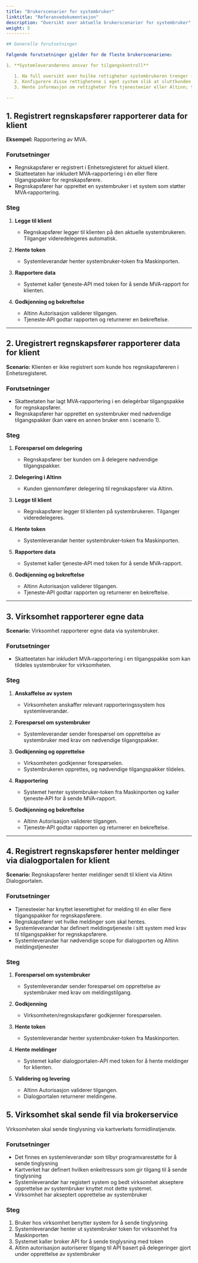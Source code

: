 ```yaml
---
title: "Brukerscenarier for systembruker"
linktitle: "Referansedokumentasjon"
description: "Oversikt over aktuelle brukerscenarier for systembruker"
weight: 5
---------

## Generelle forutsetninger

Følgende forutsetninger gjelder for de fleste brukerscenariene:

1. **Systemleverandørens ansvar for tilgangskontroll**

   1. Ha full oversikt over hvilke rettigheter systembrukeren trenger (f.eks. tilgangspakker eller enkeltrettigheter for MVA‑rapportering).
   2. Konfigurere disse rettighetene i eget system slik at sluttkunden kan tildeles nødvendige rettigheter.
   3. Hente informasjon om rettigheter fra tjenesteeier eller Altinn; tjenesteeiere må tydelig kommunisere krav til rettigheter.

---
```


## 1. Registrert regnskapsfører rapporterer data for klient

**Eksempel:** Rapportering av MVA.

### Forutsetninger

* Regnskapsfører er registrert i Enhetsregisteret for aktuell klient.
* Skatteetaten har inkludert MVA‑rapportering i én eller flere tilgangspakker for regnskapsførere.
* Regnskapsfører har opprettet en systembruker i et system som støtter MVA‑rapportering.

### Steg

1. **Legge til klient**

   * Regnskapsfører legger til klienten på den aktuelle systembrukeren. Tilganger videredelegeres automatisk.
2. **Hente token**

   * Systemleverandør henter systembruker‑token fra Maskinporten.
3. **Rapportere data**

   * Systemet kaller tjeneste‑API med token for å sende MVA‑rapport for klienten.
4. **Godkjenning og bekreftelse**

   * Altinn Autorisasjon validerer tilgangen.
   * Tjeneste‑API godtar rapporten og returnerer en bekreftelse.

---

## 2. Uregistrert regnskapsfører rapporterer data for klient

**Scenario:** Klienten er ikke registrert som kunde hos regnskapsføreren i Enhetsregisteret.

### Forutsetninger

* Skatteetaten har lagt MVA‑rapportering i en delegérbar tilgangspakke for regnskapsfører.
* Regnskapsfører har opprettet en systembruker med nødvendige tilgangspakker (kan være en annen bruker enn i scenario 1).

### Steg

1. **Forespørsel om delegering**

   * Regnskapsfører ber kunden om å delegere nødvendige tilgangspakker.
2. **Delegering i Altinn**

   * Kunden gjennomfører delegering til regnskapsfører via Altinn.
3. **Legge til klient**

   * Regnskapsfører legger til klienten på systembrukeren. Tilganger videredelegeres.
4. **Hente token**

   * Systemleverandør henter systembruker‑token fra Maskinporten.
5. **Rapportere data**

   * Systemet kaller tjeneste‑API med token for å sende MVA‑rapport.
6. **Godkjenning og bekreftelse**

   * Altinn Autorisasjon validerer tilgangen.
   * Tjeneste‑API godtar rapporten og returnerer en bekreftelse.

---

## 3. Virksomhet rapporterer egne data

**Scenario:** Virksomhet rapporterer egne data via systembruker.

### Forutsetninger

* Skatteetaten har inkludert MVA‑rapportering i en tilgangspakke som kan tildeles systembruker for virksomheten.

### Steg

1. **Anskaffelse av system**

   * Virksomheten anskaffer relevant rapporteringssystem hos systemleverandør.
2. **Forespørsel om systembruker**

   * Systemleverandør sender forespørsel om opprettelse av systembruker med krav om nødvendige tilgangspakker.
3. **Godkjenning og opprettelse**

   * Virksomheten godkjenner forespørselen.
   * Systembrukeren opprettes, og nødvendige tilgangspakker tildeles.
4. **Rapportering**

   * Systemet henter systembruker‑token fra Maskinporten og kaller tjeneste‑API for å sende MVA‑rapport.
5. **Godkjenning og bekreftelse**

   * Altinn Autorisasjon validerer tilgangen.
   * Tjeneste‑API godtar rapporten og returnerer en bekreftelse.

---

## 4. Registrert regnskapsfører henter meldinger via dialogportalen for klient

**Scenario:** Regnskapsfører henter meldinger sendt til klient via Altinn Dialogportalen.

### Forutsetninger

* Tjenesteeier har knyttet leserettighet for melding til én eller flere tilgangspakker for regnskapsførere.
* Regnskapsfører vet hvilke meldinger som skal hentes.
* Systemleverandør har definert meldingstjeneste i sitt system med krav til tilgangspakker for regnskapsførere.
* Systemleverandør har nødvendige scope for dialogporten og Altinn meldingstjenester

### Steg

1. **Forespørsel om systembruker**

   * Systemleverandør sender forespørsel om opprettelse av systembruker med krav om meldingstilgang.
2. **Godkjenning**

   * Virksomheten/regnskapsfører godkjenner forespørselen.
3. **Hente token**

   * Systemleverandør henter systembruker‑token fra Maskinporten.
4. **Hente meldinger**

   * Systemet kaller dialogportalen-API med token for å hente meldinger for klienten.
5. **Validering og levering**

   * Altinn Autorisasjon validerer tilgangen.
   * Dialogportalen returnerer meldingene.

## 5. Virksomhet skal sende fil via brokerservice

Virksomheten skal sende tinglysning via kartverkets formidlinstjenste. 

### Forutsetninger

- Det finnes en systemleverandør som tilbyr programvarestøtte for å sende tinglysning
- Kartverket har definert hvilken enkeltressurs som gir tilgang til å sende tinglysning
- Systemleverandør har registert system og bedt virksomhet akseptere opprettelse av systembruker knyttet mot dette systemet. 
- Virksomhet har akseptert opprettelse av systembruker

### Steg

1. Bruker hos virksomhet benytter system for å sende tinglysning
2. Systemleverandør henter ut systembruker token for virksomhet fra Maskinporten
3. Systemet kaller broker API for å sende tinglysning med token
4. Altinn autorisasjon autoriserer tilgang til API basert på delegeringer gjort under opprettelse av systembruker

